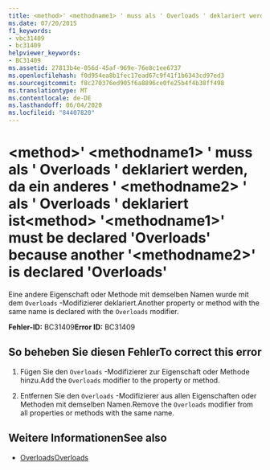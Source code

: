 ```yaml
---
title: <method>' <methodname1> ' muss als ' Overloads ' deklariert werden, da ein anderes ' <methodname2> ' als ' Overloads ' deklariert ist
ms.date: 07/20/2015
f1_keywords:
- vbc31409
- bc31409
helpviewer_keywords:
- BC31409
ms.assetid: 27813b4e-056d-45af-969e-76e8c1ee6737
ms.openlocfilehash: f0d954ea8b1fec17ead67c9f41f1b6343cd97ed3
ms.sourcegitcommit: f8c270376ed905f6a8896ce0fe25b4f4b38ff498
ms.translationtype: MT
ms.contentlocale: de-DE
ms.lasthandoff: 06/04/2020
ms.locfileid: "84407820"
---
```

# <a name="method-methodname1-must-be-declared-overloads-because-another-methodname2-is-declared-overloads"></a><span data-ttu-id="b9b23-102">\<method>' \<methodname1> ' muss als ' Overloads ' deklariert werden, da ein anderes ' \<methodname2> ' als ' Overloads ' deklariert ist</span><span class="sxs-lookup"><span data-stu-id="b9b23-102">\<method> '\<methodname1>' must be declared 'Overloads' because another '\<methodname2>' is declared 'Overloads'</span></span>
<span data-ttu-id="b9b23-103">Eine andere Eigenschaft oder Methode mit demselben Namen wurde mit dem `Overloads` -Modifizierer deklariert.</span><span class="sxs-lookup"><span data-stu-id="b9b23-103">Another property or method with the same name is declared with the `Overloads` modifier.</span></span>  
  
 <span data-ttu-id="b9b23-104">**Fehler-ID:** BC31409</span><span class="sxs-lookup"><span data-stu-id="b9b23-104">**Error ID:** BC31409</span></span>  
  
## <a name="to-correct-this-error"></a><span data-ttu-id="b9b23-105">So beheben Sie diesen Fehler</span><span class="sxs-lookup"><span data-stu-id="b9b23-105">To correct this error</span></span>  
  
1. <span data-ttu-id="b9b23-106">Fügen Sie den `Overloads` -Modifizierer zur Eigenschaft oder Methode hinzu.</span><span class="sxs-lookup"><span data-stu-id="b9b23-106">Add the `Overloads` modifier to the property or method.</span></span>  
  
2. <span data-ttu-id="b9b23-107">Entfernen Sie den `Overloads` -Modifizierer aus allen Eigenschaften oder Methoden mit demselben Namen.</span><span class="sxs-lookup"><span data-stu-id="b9b23-107">Remove the `Overloads` modifier from all properties or methods with the same name.</span></span>  
  
## <a name="see-also"></a><span data-ttu-id="b9b23-108">Weitere Informationen</span><span class="sxs-lookup"><span data-stu-id="b9b23-108">See also</span></span>

- [<span data-ttu-id="b9b23-109">Overloads</span><span class="sxs-lookup"><span data-stu-id="b9b23-109">Overloads</span></span>](../language-reference/modifiers/overloads.md)
